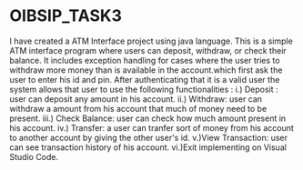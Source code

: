# OIBSIP_TASK3
I have created a ATM Interface project using java language. This is a simple ATM interface program where users can deposit, withdraw, or check their balance. It includes exception handling for cases where the user tries to withdraw more money than is available in the account.which first ask the user to enter his id and pin.
After authenticating that it is a valid user the system allows that user to use the following functionalities : 
i.) Deposit : user can deposit any amount in his account. 
ii.) Withdraw: user can withdraw a amount from his account that much of money need to be present.
iii.) Check Balance: user can check how much amount present in his account. 
iv.) Transfer: a user can tranfer sort of money from his account to another account by giving the other user's id.
v.)View Transaction: user can see transaction history of his account.
vi.)Exit 
implementing on Visual Studio Code.
